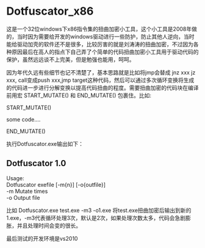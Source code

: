# Dotfuscator_x86

这是一个32位windows下x86指令集的扭曲加密小工具，这个小工具是2008年做的，当时因为需要给开发的windows驱动进行一些防护，防止其他人逆向，当时能给驱动加壳的软件还不是很多，比较厉害的就是刘涛涛的扭曲加密，不过因为各种原因最后在高人的指点下自己弄了个简单的代码扭曲加密小工具用于驱动代码的保护，虽然远远谈不上完美，但是勉强也能用，呵呵。 

因为年代久远有些细节也记不清楚了，基本思路就是比如将jmp会替成 jnz xxx jz xxx, call变成push xxx,jmp target这种代码，然后可以通过多次循环变换将生成的代码进一步进行分解变换以提高代码扭曲的程度。需要扭曲加密的代码块在编译前用宏 START_MUTATE() 和 END_MUTATE() 包裹住。比如:

START_MUTATE()

some code....

END_MUTATE()

执行Dotfuscator.exe输出如下：

Dotfuscator 1.0
---------------
Usage:  
        Dotfuscator exefile [-m{n}] [-o{outfile}]  
        -m      Mutate times  
        -o      Output file  
        

比如 Dotfuscator.exe test.exe -m3 -o1.exe 将test.exe扭曲加密后输出到新的1.exe，-m3代表循环处理3次，默认是2次，如果处理次数太多，代码会急剧膨胀，并且处理时间会变的很长。

最后测试的开发环境是vs2010
